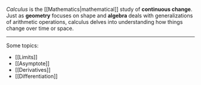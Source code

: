 
*Calculus* is the [[Mathematics|mathematical]] study of **continuous change**. Just as **geometry** focuses on shape and **algebra** deals with generalizations of arithmetic operations, calculus delves into understanding how things change over time or space.
___
Some topics:

- [[Limits]]
- [[Asymptote]]
- [[Derivatives]]
- [[Differentiation]]
